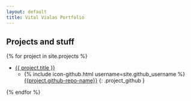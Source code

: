```yaml
---
layout: default
title: Vital Vialas Portfolio
---
```


## Projects and stuff


<!-- <p>Here is a list of selected pieces of work and projects that I have done, either for fun or at work</p> -->



{% for project in site.projects %}
* <a class="project-link" href="{{ project.url }}" title="{{ project.title }}">{{ project.title }}</a>
  * {% include icon-github.html username=site.github_username %} [{{project.github-repo-name}}]({{project.github-url}})
  {: .project_github } 


{% endfor %}

